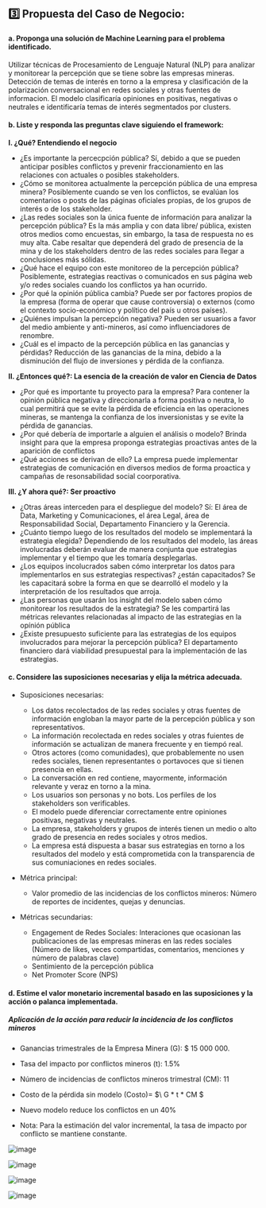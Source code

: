 ## 3️⃣ Propuesta del Caso de Negocio:

#### a. Proponga una solución de Machine Learning para el problema identificado.

Utilizar técnicas de Procesamiento de Lenguaje Natural (NLP) para analizar y monitorear la percepción que se tiene sobre las empresas mineras. Detección de temas de interés en torno a la empresa y clasificación de la polarización conversacional en redes sociales y otras fuentes de informacion. El modelo clasificaría opiniones en positivas, negativas o neutrales e identificaría temas de interés segmentados por clusters. 

#### b. Liste y responda las preguntas clave siguiendo el framework: 
<b>I. ¿Qué? Entendiendo el negocio </b>
* ¿Es importante la percecpción pública? Sí, debido a que se pueden anticipar posibles conflictos y prevenir fraccionamiento en las relaciones con actuales o posibles stakeholders.
* ¿Cómo se monitorea actualmente la percepción pública de una empresa minera? Posiblemente cuando se ven los conflictos, se evalúan los comentarios o posts de las páginas oficiales propias, de los grupos de interés o de los stakeholder.
* ¿Las redes sociales son la única fuente de información para analizar la percepción pública? Es la más amplia y con data libre/ pública, existen otros medios como encuestas, sin embargo, la tasa de respuesta no es muy alta. Cabe resaltar que dependerá del grado de presencia de la mina y de los stakeholders dentro de las redes sociales para llegar a conclusiones más sólidas.
* ¿Qué hace el equipo con este monitoreo de la percepción pública? Posiblemente, estrategias reactivas o comunicados en sus página web y/o redes sociales cuando los conflictos ya han ocurrido.
* ¿Por qué la opinión pública cambia? Puede ser por factores propios de la empresa (forma de operar que cause controversia) o externos (como el contexto socio-económico y político del país u otros países).
* ¿Quiénes impulsan la percepción negativa? Pueden ser usuarios a favor del medio ambiente y anti-mineros, así como influenciadores de renombre.
* ¿Cuál es el impacto de la percepción pública en las ganancias y pérdidas? Reducción de las ganancias de la mina, debido a la disminución del flujo de inversiones y pérdida de la confianza.

<b>II. ¿Entonces qué?: La esencia de la creación de valor en Ciencia de Datos</b>
* ¿Por qué es importante tu proyecto para la empresa? Para contener la opinión pública negativa y direccionarla a forma positiva o neutra, lo cual permitirá que se evite la pérdida de eficiencia en las operaciones mineras, se mantenga la confianza de los inversionistas y se evite la pérdida de ganancias.
* ¿Por qué debería de importarle a alguien el análisis o modelo? Brinda insight para que la empresa proponga estrategias proactivas antes de la aparición de conflictos 
* ¿Qué acciones se derivan de ello? La empresa puede implementar estrategias de comunicación en diversos medios de forma proactica y campañas de resonsabilidad social coorporativa.
  
<b>III. ¿Y ahora qué?: Ser proactivo</b>
* ¿Otras áreas interceden para el despliegue del modelo? Sí: El área de Data, Marketing y Comunicaciones, el área Legal, área de Responsabilidad Social, Departamento Financiero y la Gerencia.
* ¿Cuánto tiempo luego de los resultados del modelo se implementará la estrategia elegida? Dependiendo de los resultados del modelo, las áreas involucradas deberán evaluar de manera conjunta que estrategias implementar y el tiempo que les tomaría desplegarlas.
* ¿Los equipos incolucrados saben cómo interpretar los datos para implementarlos en sus estrategias respectivas? ¿están capacitados? Se les capacitará sobre la forma en que se dearrolló el modelo y la interpretación de los resultados que arroja.
* ¿Las personas que usarán los insight del modelo saben cómo monitorear los resultados de la estrategia? Se les compartirá las métricas relevantes relacionadas al impacto de las estrategias en la opínión pública
* ¿Existe presupuesto suficiente para las estrategias de los equipos involucrados para mejorar la percepción pública? El departamento financiero dará viabilidad presupuestal para la implementación de las estrategias.


#### c. Considere las suposiciones necesarias y elija la métrica adecuada.

- Suposiciones necesarias:

  * Los datos recolectados de las redes sociales y otras fuentes de información engloban la mayor parte de la percepción pública y son representativos.
  * La información recolectada en redes sociales y otras fuientes de información se actualizan de manera frecuente y en tiempó real.
  * Otros actores (como comunidades), que probablemente no usen redes sociales, tienen representantes o portavoces que si tienen presencia en ellas.
  * La conversación en red contiene, mayormente, información relevante y veraz en torno a la mina.
  * Los usuarios son personas y no bots. Los perfiles de los stakeholders son verificables.
  * El modelo puede diferenciar correctamente entre opiniones positivas, negativas y neutrales.
  * La empresa, stakeholders y grupos de interés tienen un medio o alto grado de presencia en redes sociales y otros medios.
  * La empresa está dispuesta a basar sus estrategias en torno a los resultados del modelo y está comprometida con la transparencia de sus comuniaciones en redes sociales.

- Métrica principal:
  * Valor promedio de las incidencias de los conflictos mineros: Número de reportes de incidentes, quejas y denuncias.

- Métricas secundarias:
  * Engagement de Redes Sociales: Interaciones que ocasionan las publicaciones de las empresas mineras en las redes sociales (Número de likes, veces compartidas, comentarios, menciones y número de palabras clave)
  * Sentimiento de la percepción pública 
  * Net Promoter Score (NPS)

#### d. Estime el valor monetario incremental basado en las suposiciones y la acción o palanca implementada.

##### Aplicación de la acción para reducir la incidencia de los conflictos mineros

* Ganancias trimestrales de la Empresa Minera (G): $ 15 000 000.
* Tasa del impacto por conflictos mineros (t): 1.5%
* Número de incidencias de conflictos mineros trimestral (CM):  11
* Costo de la pérdida sin modelo (Costo)=  $\ G * t * CM $
* Nuevo modelo reduce los conflictos en un 40%

* Nota: Para la estimación del valor incremental, la tasa de impacto por conflicto se mantiene constante.

![image](https://github.com/jomjac/ModelodeMachineLearning-PrevencionConflictosMinerosMediantePercepcionPublica/assets/69024685/2ab31b9b-4222-4759-b17e-3f7cd55b0d4b)


![image](https://github.com/jomjac/ModelodeMachineLearning-PrevencionConflictosMinerosMediantePercepcionPublica/assets/69024685/a003c9ed-b6cc-47d5-847d-99bf758c30e8)


![image](https://github.com/jomjac/ModelodeMachineLearning-PrevencionConflictosMinerosMediantePercepcionPublica/assets/69024685/f980ab5d-638a-4e43-90b5-b035a2b9e6bd)


![image](https://github.com/jomjac/ModelodeMachineLearning-PrevencionConflictosMinerosMediantePercepcionPublica/assets/69024685/dfbf6cca-58da-4168-85c3-fd5878334b97)

